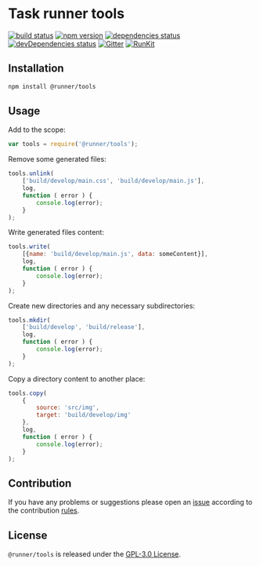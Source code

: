 Task runner tools
=================

[![build status](https://img.shields.io/travis/runner/tools.svg?style=flat-square)](https://travis-ci.org/runner/tools)
[![npm version](https://img.shields.io/npm/v/@runner/tools.svg?style=flat-square)](https://www.npmjs.com/package/@runner/tools)
[![dependencies status](https://img.shields.io/david/runner/tools.svg?style=flat-square)](https://david-dm.org/runner/tools)
[![devDependencies status](https://img.shields.io/david/dev/runner/tools.svg?style=flat-square)](https://david-dm.org/runner/tools?type=dev)
[![Gitter](https://img.shields.io/badge/gitter-join%20chat-blue.svg?style=flat-square)](https://gitter.im/DarkPark/runner)
[![RunKit](https://img.shields.io/badge/RunKit-try-yellow.svg?style=flat-square)](https://npm.runkit.com/@runner/tools)


## Installation ##

```bash
npm install @runner/tools
```


## Usage ##

Add to the scope:

```js
var tools = require('@runner/tools');
```

Remove some generated files:

```js
tools.unlink(
    ['build/develop/main.css', 'build/develop/main.js'],
    log,
    function ( error ) {
        console.log(error);    
    }
);
```

Write generated files content:

```js
tools.write(
    [{name: 'build/develop/main.js', data: someContent}],
    log,
    function ( error ) {
        console.log(error);    
    }
);
```

Create new directories and any necessary subdirectories:

```js
tools.mkdir(
    ['build/develop', 'build/release'],
    log,
    function ( error ) {
        console.log(error);    
    }
);
```

Copy a directory content to another place:

```js
tools.copy(
    {
        source: 'src/img',
        target: 'build/develop/img'
    },
    log,
    function ( error ) {
        console.log(error);
    }
);
```

## Contribution ##

If you have any problems or suggestions please open an [issue](https://github.com/runner/tools/issues)
according to the contribution [rules](.github/contributing.md).


## License ##

`@runner/tools` is released under the [GPL-3.0 License](http://opensource.org/licenses/GPL-3.0).
